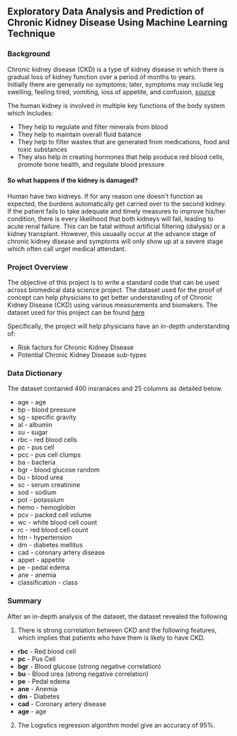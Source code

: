 ## Exploratory Data Analysis and Prediction of Chronic Kidney Disease Using Machine Learning Technique

### Background 
  Chronic kidney disease (CKD) is a type of kidney disease in which there is gradual loss of kidney function over a period of months to years.  
  Initially there are generally no symptoms; later, symptoms may include leg swelling, feeling tired, vomiting, loss of appetite, and confusion, [source](https://en.wikipedia.org/wiki/Chronic_kidney_disease) 

The human kidney is involved in multiple key functions of the body system which Includes:
  - They help to regulate and filter minerals from blood<br>
  - They help to maintain overall fluid balance<br>
  - They help to filter wastes that are generated from medications, food and toxic substances <br>
  - They also help in creating hormones that help produce red blood cells, promote bone health, and regulate blood pressure

#### So what happens if the kidney is damaged?
  Human have two kidneys. If for any reason one doesn't function as expected, the burdens automatically get carried over to the second kidney. If the patient fails to take   adequate and timely measures to improve his/her condition,
  there is every likelihood that both kidneys will fail, leading to acute renal failure. This can be fatal without artificial filtering (dialysis) or a kidney transplant.
  However, this usuaally occur at the advance stage of chronic kidney disease and symptoms will only show up at a severe stage which often call urget medical attendant.

### Project Overview
The objective of this project is to write a standard code that can be used across biomedical data science project. The dataset used for the proof of concept can help physicians to get better understanding of of Chronic Kidney Disease (CKD) using various measurements and biomakers. The dataset used for this project can be found [here](https://archive.ics.uci.edu/dataset/336/chronic+kidney+disease)

Specifically, the project will help physicians have an in-depth understanding of:

- Risk factors for Chronic Kidney Disease
- Potential Chronic Kidney Disease sub-types
  
### Data Dictionary
The dataset contained 400 insranaces and 25 columns as detailed below.

- age - age
- bp - blood pressure
- sg - specific gravity
- al - albumin
- su - sugar
- rbc - red blood cells
- pc - pus cell
- pcc - pus cell clumps
- ba - bacteria
- bgr - blood glucose random
- bu - blood urea
- sc - serum creatinine
- sod - sodium
- pot - potassium
- hemo - hemoglobin
- pcv - packed cell volume
- wc - white blood cell count
- rc - red blood cell count
- htn - hypertension
- dm - diabetes mellitus
- cad - coronary artery disease
- appet - appetite
- pe - pedal edema
- ane - anemia
- classification - class

### Summary
After an in-depth analysis of the dataset, the dataset revealed the following
  1. There is strong correlation between CKD and the following features, which implies that patients who have them is likely to have CKD.
  - **rbc** - Red blood cell <br>
  - **pc** - Pus Cell <br>
  - **bgr** - Blood glucose (strong negative correlation)
  - **bu** - Blood urea (strong negative correlation)
  - **pe** - Pedal edema
  - **ane** - Anemia
  - **dm** - Diabetes
  - **cad** - Coronary artery disease
  - **age** - age
  2. The Logistics regression algorithm model give an accuracy of 95%.
